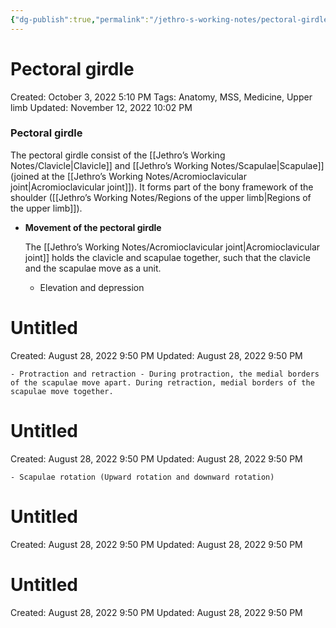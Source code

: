 ```yaml
---
{"dg-publish":true,"permalink":"/jethro-s-working-notes/pectoral-girdle/","dgPassFrontmatter":true}
---
```



# Pectoral girdle

Created: October 3, 2022 5:10 PM
Tags: Anatomy, MSS, Medicine, Upper limb
Updated: November 12, 2022 10:02 PM

### Pectoral girdle

The pectoral girdle consist of the [[Jethro’s Working Notes/Clavicle\|Clavicle]] and [[Jethro’s Working Notes/Scapulae\|Scapulae]] (joined at the [[Jethro’s Working Notes/Acromioclavicular joint\|Acromioclavicular joint]]). It forms part of the bony framework of the shoulder ([[Jethro’s Working Notes/Regions of the upper limb\|Regions of the upper limb]]).

- **Movement of the pectoral girdle**
    
    The [[Jethro’s Working Notes/Acromioclavicular joint\|Acromioclavicular joint]] holds the clavicle and scapulae together, such that the clavicle and the scapulae move as a unit.
    
    - Elevation and depression
        
        
<div class="transclusion internal-embed is-loaded"><div class="markdown-embed">





# Untitled

Created: August 28, 2022 9:50 PM
Updated: August 28, 2022 9:50 PM

</div></div>

        
    - Protraction and retraction - During protraction, the medial borders of the scapulae move apart. During retraction, medial borders of the scapulae move together.
        
        
<div class="transclusion internal-embed is-loaded"><div class="markdown-embed">





# Untitled

Created: August 28, 2022 9:50 PM
Updated: August 28, 2022 9:50 PM

</div></div>

        
    - Scapulae rotation (Upward rotation and downward rotation)
        
        
<div class="transclusion internal-embed is-loaded"><div class="markdown-embed">





# Untitled

Created: August 28, 2022 9:50 PM
Updated: August 28, 2022 9:50 PM

</div></div>

        
    
    
<div class="transclusion internal-embed is-loaded"><div class="markdown-embed">





# Untitled

Created: August 28, 2022 9:50 PM
Updated: August 28, 2022 9:50 PM

</div></div>
